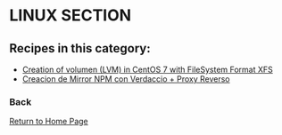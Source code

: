# LINUX SECTION

## Recipes in this category:

- [Creation of volumen (LVM) in CentOS 7 with FileSystem Format XFS](https://github.com/updatedlinux/updatedlinux.github.io/tree/master/recipes/linux/linuxlvm)
- [Creacion de Mirror NPM con Verdaccio + Proxy Reverso](https://github.com/updatedlinux/updatedlinux.github.io/blob/master/recipes/linux/verdaccio/README.md)

### Back

[Return to Home Page](https://updatedlinux.github.io/) 

